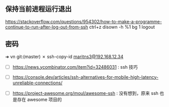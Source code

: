 ## 保持当前进程运行退出
https://stackoverflow.com/questions/954302/how-to-make-a-programme-continue-to-run-after-log-out-from-ssh
ctrl+z
disown -h %1
bg 1
logout

## 密码
➜  vn git:(master) ✗ ssh-copy-id maritns3@192.168.12.34

- [ ] https://news.ycombinator.com/item?id=32486031 : ssh 技巧

- [ ] https://console.dev/articles/ssh-alternatives-for-mobile-high-latency-unreliable-connections/
- [ ] https://project-awesome.org/moul/awesome-ssh : 没有想到，原来 ssh 也是存在 awesome 项目的
